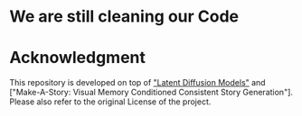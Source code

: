 # We are still cleaning our Code




# Acknowledgment

This repository is developed on top of ["Latent Diffusion Models"](https://github.com/CompVis/latent-diffusion) and  ["Make-A-Story: Visual Memory Conditioned Consistent Story Generation"]. Please also refer to the original License of the project.

```
